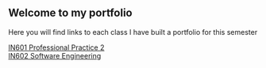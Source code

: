 ## Welcome to my portfolio

Here you will find links to each class I have built a portfolio for this semester

[IN601 Professional Practice 2](./IN601.md "Professional Practice 2")  
[IN602 Software Engineering](./IN602.md "Software Engineering")  

<!--
<a href="./IN601.md">Professional Practice 2</a>
<a href="./IN602.md">Software Engineering</a>
-->